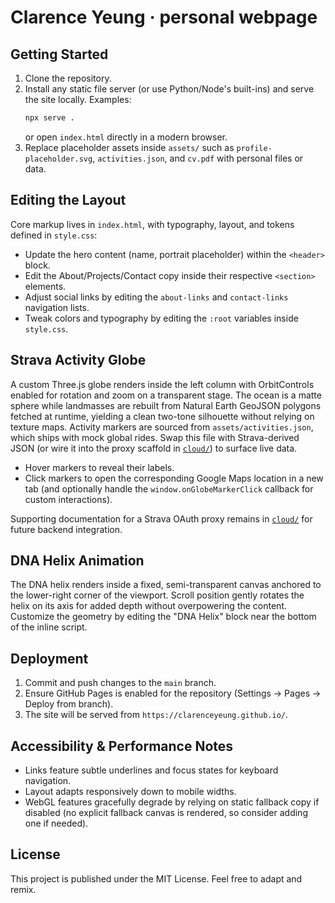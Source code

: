 # Clarence Yeung · personal webpage



## Getting Started

1. Clone the repository.
2. Install any static file server (or use Python/Node's built-ins) and serve the site locally. Examples:
   ```bash
   npx serve .
   ```
   or open `index.html` directly in a modern browser.
3. Replace placeholder assets inside `assets/` such as `profile-placeholder.svg`, `activities.json`,
   and `cv.pdf` with personal files or data.

## Editing the Layout

Core markup lives in `index.html`, with typography, layout, and tokens defined in `style.css`:

- Update the hero content (name, portrait placeholder) within the `<header>` block.
- Edit the About/Projects/Contact copy inside their respective `<section>` elements.
- Adjust social links by editing the `about-links` and `contact-links` navigation lists.
- Tweak colors and typography by editing the `:root` variables inside `style.css`.

## Strava Activity Globe

A custom Three.js globe renders inside the left column with OrbitControls enabled for rotation and
zoom on a transparent stage. The ocean is a matte sphere while landmasses are rebuilt from Natural
Earth GeoJSON polygons fetched at runtime, yielding a clean two-tone silhouette without relying on
texture maps. Activity markers are sourced from `assets/activities.json`, which ships with mock
global rides. Swap this file with Strava-derived JSON (or wire it into the proxy scaffold in
[`cloud/`](cloud/)) to surface live data.

- Hover markers to reveal their labels.
- Click markers to open the corresponding Google Maps location in a new tab (and optionally handle
  the `window.onGlobeMarkerClick` callback for custom interactions).

Supporting documentation for a Strava OAuth proxy remains in [`cloud/`](cloud/) for future backend
integration.

## DNA Helix Animation

The DNA helix renders inside a fixed, semi-transparent canvas anchored to the lower-right corner of
the viewport. Scroll position gently rotates the helix on its axis for added depth without
overpowering the content. Customize the geometry by editing the "DNA Helix" block near the bottom of
the inline script.

## Deployment

1. Commit and push changes to the `main` branch.
2. Ensure GitHub Pages is enabled for the repository (Settings → Pages → Deploy from branch).
3. The site will be served from `https://clarenceyeung.github.io/`.

## Accessibility & Performance Notes

- Links feature subtle underlines and focus states for keyboard navigation.
- Layout adapts responsively down to mobile widths.
- WebGL features gracefully degrade by relying on static fallback copy if disabled (no explicit
  fallback canvas is rendered, so consider adding one if needed).

## License

This project is published under the MIT License. Feel free to adapt and remix.
